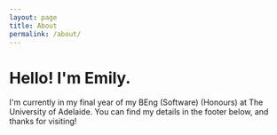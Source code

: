 ```yaml
---
layout: page
title: About
permalink: /about/
---
```

# Hello! I'm Emily.
I'm currently in my final year of my BEng (Software) (Honours) at The University of Adelaide. You can find my details in the footer below, and thanks for visiting!